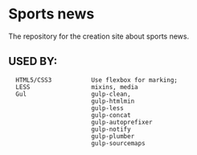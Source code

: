 # Sports news
The repository for the 	creation site about sports news.

USED BY: 
------------ 


      HTML5/CSS3           Use flexbox for marking;
      LESS                 mixins, media
      Gul                  gulp-clean,
                           gulp-htmlmin
                           gulp-less
                           gulp-concat
                           gulp-autoprefixer
                           gulp-notify
                           gulp-plumber
                           gulp-sourcemaps
